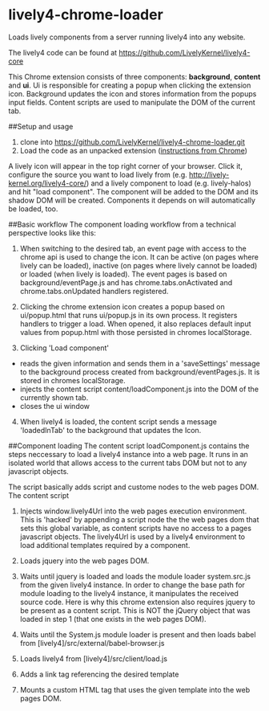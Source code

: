 # lively4-chrome-loader
Loads lively components from a server running lively4 into any website.

The lively4 code can be found at https://github.com/LivelyKernel/lively4-core

This Chrome extension consists of three components: **background**, **content** and **ui**. Ui is responsible for creating a popup when clicking the extension icon. Background updates the icon and stores information from the popups input fields. Content scripts are used to manipulate the DOM of the current tab.

##Setup and usage
1. clone into https://github.com/LivelyKernel/lively4-chrome-loader.git
2. Load the code as an unpacked extension ([instructions from Chrome](https://developer.chrome.com/extensions/getstarted#unpacked))

A lively icon will appear in the top right corner of your browser. Click it, configure the source you want to load lively from (e.g. http://lively-kernel.org/lively4-core/) and a lively component to load (e.g. lively-halos) and hit "load component". The component will be added to the DOM and its shadow DOM will be created. Components it depends on will automatically be loaded, too.

##Basic workflow
The component loading workflow from a technical perspective looks like this:

1. When switching to the desired tab, an event page with access to the chrome api is used to change the icon. It can be active (on pages where lively can be loaded), inactive (on pages where lively cannot be loaded) or loaded (when lively is loaded). The event pages is based on background/eventPage.js and has chrome.tabs.onActivated and chrome.tabs.onUpdated handlers registered.

2. Clicking the chrome extension icon creates a popup based on ui/popup.html that runs ui/popup.js in its own process. It registers handlers to trigger a load. When opened, it also replaces default input values from popup.html with those persisted in chromes localStorage.

3. Clicking 'Load component'

  * reads the given information and sends them in a 'saveSettings' message to the background process created from background/eventPages.js. It is stored in chromes localStorage.
  * injects the content script content/loadComponent.js into the DOM of the currently shown tab.
  * closes the ui window

4. When lively4 is loaded, the content script sends a message 'loadedInTab' to the background that updates the Icon.

##Component loading
The content script loadComponent.js contains the steps neccessary to load a lively4 instance into a web page. It runs in an isolated world that allows access to the current tabs DOM but not to any javascript objects. 

The script basically adds script and custome nodes to the web pages DOM. The content script

1. Injects window.lively4Url into the web pages execution environment. This is 'hacked' by appending a script node the the web pages dom that sets this global variable, as content scripts have no access to a pages javascript objects. The lively4Url is used by a lively4 environment to load additional templates required by a component.

2. Loads jquery into the web pages DOM.

3. Waits until jquery is loaded and loads the module loader system.src.js from the given lively4 instance. In order to change the base path for module loading to the lively4 instance, it manipulates the received source code. Here is why this chrome extension also requires jquery to be present as a content script. This is NOT the jQuery object that was loaded in step 1 (that one exists in the web pages DOM).

4. Waits until the System.js module loader is present and then loads babel from \[lively4\]/src/external/babel-browser.js

5. Loads lively4 from \[lively4\]/src/client/load.js

6. Adds a link tag referencing the desired template

7. Mounts a custom HTML tag that uses the given template into the web pages DOM.
